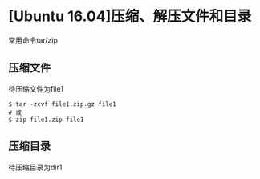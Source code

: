 
# [Ubuntu 16.04]压缩、解压文件和目录

常用命令tar/zip



## 压缩文件

待压缩文件为file1

    $ tar -zcvf file1.zip.gz file1
    # 或
    $ zip file1.zip file1

## 压缩目录

待压缩目录为dir1